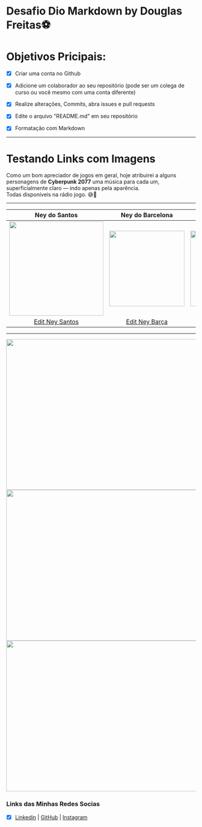 # Desafio Dio Markdown by Douglas Freitas⚽

# Objetivos Pricipais:
- [x] Criar uma conta no Github

- [x] Adicione um colaborador ao seu repositório (pode ser um colega de curso ou você mesmo com uma conta diferente)

- [x] Realize alterações, Commits, abra issues e pull requests

- [x] Edite o arquivo "README.md" em seu repositório

- [x] Formatação com Markdown

-------------

# Testando Links com Imagens
Como um bom apreciador de jogos em geral, hoje atribuirei a alguns personagens de **Cyberpunk 2077** uma música para cada um, superficialmente claro — indo apenas pela aparência.<br /> Todas disponíveis na rádio jogo. 😅👀

----
  | Ney do Santos | Ney do Barcelona |  Ney do PSG | Ney do Hilal |
| :-----------------: | :----------------: | :---------------: | :-----------: |
| <img src="https://p2.trrsf.com/image/fget/cf/1200/1600/middle/images.terra.com/2022/01/15/neymar-comecou-a-sua-carreira-jogando-pelo-santos-ricardo-saibun-santos-fc.jpeg" width="250"> | <img src="https://i.pinimg.com/originals/cf/09/0d/cf090d31cd96e5411229996109ac30a3.jpg" width="200">|<img src= "https://i.pinimg.com/474x/d5/0a/fb/d50afbd25bb35c294344d53a09ba19ce.jpg" width= "200"> | <img src= "https://i.pinimg.com/736x/65/db/14/65db1418869889b595b8d0fec0b270f0.jpg" width="170"> 
|[Edit Ney Santos](https://www.youtube.com/watch?v=Av5YeL-RrVA) |[Edit Ney Barça](https://www.youtube.com/watch?v=wp1ZltRNdJs&t=72s) |[Edit Ney PSG](https://www.youtube.com/watch?v=k4UpLs6j7Fk) | [Edit Ney Hilal](https://www.youtube.com/watch?v=HdaVdZfoCtU)

------------------------

<img src="https://i.makeagif.com/media/9-07-2016/06N1fz.gif" width="1050" height="400">
<img src="https://pa1.aminoapps.com/7680/c1495ea4ac3a45788ae0d33aaf1b07c0eb89b008r1-400-200_hq.gif" width="1050" height="400">
<img src="https://media.tenor.com/WeR1fN4iik8AAAAM/neymar-neymar-jr.gif" width="1050" height="400">


### Links das Minhas Redes Socias

- [x] [Linkedin](https://www.linkedin.com/in/dgfernandesf/) | [GitHub](https://github.com/Douglasffjw) | [Instagram](https://www.instagram.com/_dougl4z/)



